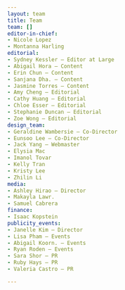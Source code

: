 ```yaml
---
layout: team
title: Team
team: []
editor-in-chief:
- Nicole Lopez
- Montanna Harling
editorial:
- Sydney Kessler — Editor at Large
- Abigail Hora — Content
- Erin Chun — Content
- Sanjana Dha. — Content
- Jasmine Torres — Content
- Amy Cheng — Editorial
- Cathy Huang — Editorial
- Chloe Esser — Editorial
- Stephanie Duncan — Editorial
- Zoe Wong — Editorial
design_team:
- Geraldine Wambersie — Co-Director
- Eunsoo Lee — Co-Director
- Jack Yang — Webmaster
- Elysia Mac
- Imanol Tovar
- Kelly Tran
- Kristy Lee
- Zhilin Li
media:
- Ashley Hirao — Director
- Makayla Lawr.
- Samuel Cabrera
finance:
- Isaac Kopstein
publicity_events:
- Janelle Kim — Director
- Lisa Pham — Events
- Abigail Koorn. — Events
- Ryan Roden — Events
- Sara Shor — PR
- Ruby Hays — PR
- Valeria Castro — PR

---
```

